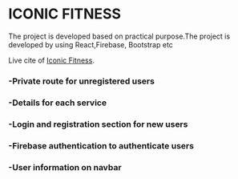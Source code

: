 # ICONIC FITNESS

The project is developed based on practical purpose.The project is developed by using React,Firebase, Bootstrap etc

Live cite of [Iconic Fitness](https://healthcare-related-websi-b4d2f.web.app/).

### -Private route for unregistered users

### -Details for each service

### -Login and registration section for new users

### -Firebase authentication to authenticate users

### -User information on navbar

